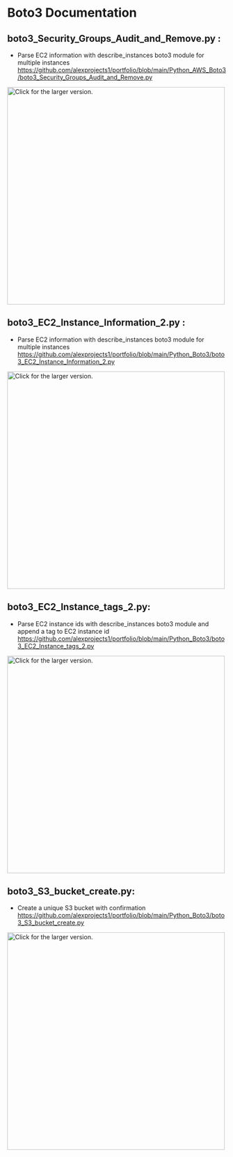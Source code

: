 # Boto3 Documentation

## boto3_Security_Groups_Audit_and_Remove.py :
+ Parse EC2 information with describe_instances boto3 module for multiple instances
https://github.com/alexprojects1/portfolio/blob/main/Python_AWS_Boto3/boto3_Security_Groups_Audit_and_Remove.py

<a href="https://drive.google.com/uc?export=view&id=1zzSXvA5qADrS59HhRHuwQkPGBQsZm9D_"><img src="https://drive.google.com/uc?export=view&id=1zzSXvA5qADrS59HhRHuwQkPGBQsZm9D_/" style="width: 500px; max-width: 100%; height: auto" title="Click for the larger version." /></a>


## boto3_EC2_Instance_Information_2.py :
+ Parse EC2 information with describe_instances boto3 module for multiple instances
https://github.com/alexprojects1/portfolio/blob/main/Python_Boto3/boto3_EC2_Instance_Information_2.py

<a href="https://drive.google.com/uc?export=view&id=1-AGNuihC7LshSKb09_cPsatkJ_4XEWvy"><img src="https://drive.google.com/uc?export=view&id=1-AGNuihC7LshSKb09_cPsatkJ_4XEWvy" style="width: 500px; max-width: 100%; height: auto" title="Click for the larger version." /></a>

## boto3_EC2_Instance_tags_2.py:
+ Parse EC2 instance ids with describe_instances boto3 module and append a tag to EC2 instance id
https://github.com/alexprojects1/portfolio/blob/main/Python_Boto3/boto3_EC2_Instance_tags_2.py

<a href="https://drive.google.com/uc?export=view&id=1fW_HBLle8l89t04eeJvxokwMys_buEf7"><img src="https://drive.google.com/uc?export=view&id=1fW_HBLle8l89t04eeJvxokwMys_buEf7" style="width: 500px; max-width: 100%; height: auto" title="Click for the larger version." /></a>


## boto3_S3_bucket_create.py:
+ Create a unique S3 bucket with confirmation
https://github.com/alexprojects1/portfolio/blob/main/Python_Boto3/boto3_S3_bucket_create.py

<a href="https://drive.google.com/uc?export=view&id=1ziKRKvcZktPpVJ1SnUuXc6OQgBE_Yac0"><img src="https://drive.google.com/uc?export=view&id=1ziKRKvcZktPpVJ1SnUuXc6OQgBE_Yac0" style="width: 500px; max-width: 100%; height: auto" title="Click for the larger version." /></a>



